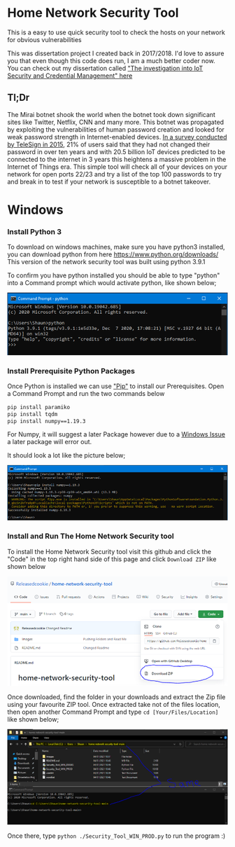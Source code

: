 # Home Network Security Tool
This is a easy to use quick security tool to check the hosts on your network for obvious vulnerabilities

This was dissertation project I created back in 2017/2018. I'd love to assure you that even though this code does run, I am a much better coder now. You can check out my dissertation called ["The investigation into IoT Security and Credential Management" here](https://drive.google.com/file/d/1g9ITfKl4SnVJKctgFr_E-rjV_ydnuF1Z/view?usp=sharing)

## Tl;Dr

The Mirai botnet shook the world when the botnet took down significant sites like Twitter, Netflix, CNN and many more. This botnet was propagated by exploiting the vulnerabilities of human password creation and looked for weak password strength in Internet-enabled devices. [In a survey conducted by TeleSign in 2015](https://www.entrepreneur.com/article/246902), 21% of users said that they had not changed their password in over ten years and with 20.5 billion IoT devices predicted to be connected to the internet in 3 years this heightens a massive problem in the Internet of Things era. This simple tool will check all of your devices on your network for open ports 22/23 and try a list of the top 100 passwords to try and break in to test if your network is susceptible to a botnet takeover.

# Windows
### Install Python 3
To download on windows machines, make sure you have python3 installed, you can download python from here https://www.python.org/downloads/
This version of the network security tool was built using python 3.9.1

To confirm you have python installed you should be able to type "python" into a Command prompt which would activate python, like shown below;

![Python in Command Line](https://github.com/Releasedcookie/home-network-security-tool/blob/main/Images/Python_CMD.PNG?raw=true)

### Install Prerequisite Python Packages
Once Python is installed we can use ["Pip"](https://pypi.org/project/pip/) to install our Prerequisites. Open a Command Prompt and run the two commands below
```
pip install paramiko
pip install tqdm
pip install numpy==1.19.3
```

For Numpy, it will suggest a later Package however due to a [Windows Issue](https://developercommunity.visualstudio.com/content/problem/1207405/fmod-after-an-update-to-windows-2004-is-causing-a.html) a later package will error out.

It should look a lot like the picture below;

![Installing Numpy using Pip](https://github.com/Releasedcookie/home-network-security-tool/blob/main/Images/pip_install.PNG?raw=true)

### Install and Run The Home Network Security tool
To install the Home Network Security tool visit this github and click the "Code" in the top right hand side of this page and click `Download ZIP` like shown below

![Downloading the ZIP File from Github](https://github.com/Releasedcookie/home-network-security-tool/blob/main/Images/download_zip.PNG?raw=true)

Once downloaded, find the folder in your downloads and extract the Zip file using your favourite ZIP tool.
Once extracted take not of the files location, then open another Command Prompt and type `cd [Your/Files/Location]` like shown below;

![CMD where is file](https://github.com/Releasedcookie/home-network-security-tool/blob/main/Images/files_location.PNG?raw=true)

Once there, type `python ./Security_Tool_WIN_PROD.py` to run the program :)
